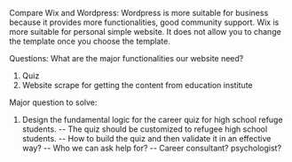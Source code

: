 Compare Wix and Wordpress:
Wordpress is more suitable for business because it provides more functionalities, good community support. 
Wix is more suitable for personal simple website. It does not allow you to change the template once you choose the template. 


Questions:
What are the major functionalities our website need?
1. Quiz
2. Website scrape for getting the content from education institute



Major question to solve:
1. Design the fundamental logic for the career quiz for high school refuge students. 
 -- The quiz should be customized to refugee high school students. 
 -- How to build the quiz and then validate it in an effective way? 
 -- Who we can ask help for? -- Career consultant? psychologist? 